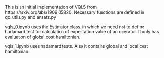 This is an initial implementation of VQLS from https://arxiv.org/abs/1909.05820. Necessary functions are defined in qc_utils.py and ansatz.py

vqls_0.ipynb uses the Estimator class, in which we need not to define hadamard test for calculation of expectation value of an operator. 
It only has evaluation of global cost hamiltonian.

vqls_1.ipynb uses hadamard tests. Also it contains global and local cost hamiltonian.
